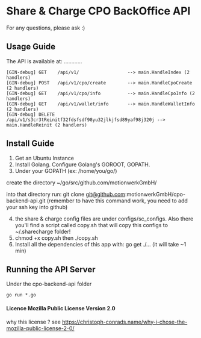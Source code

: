 # Share & Charge CPO BackOffice API

For any questions, please ask :)

## Usage Guide

The API is available at: ............


~~~~
[GIN-debug] GET    /api/v1/                  --> main.HandleIndex (2 handlers)
[GIN-debug] POST   /api/v1/cpo/create        --> main.HandleCpoCreate (2 handlers)
[GIN-debug] GET    /api/v1/cpo/info          --> main.HandleCpoInfo (2 handlers)
[GIN-debug] GET    /api/v1/wallet/info       --> main.HandleWalletInfo (2 handlers)
[GIN-debug] DELETE /api/v1/s3cr3tReinitf32fdsfsdf98yu32jlkjfsd89yaf98j320j --> main.HandleReinit (2 handlers)
~~~~


## Install Guide

1. Get an Ubuntu Instance
2. Install Golang. Configure Golang's GOROOT, GOPATH.
3. Under your GOPATH (ex: /home/you/go/)

create the directory ~/go/src/github.com/motionwerkGmbH/

into that directory run: git clone git@github.com:motionwerkGmbH/cpo-backend-api.git (remember to have this command work, you need to add your ssh key into github)

4. the share & charge config files are under configs/sc_configs. Also there you'll find a script called copy.sh that will copy this configs to ~/.sharecharge folder!
5. chmod +x copy.sh then ./copy.sh
6. Install all the dependencies of this app with: go get ./...  (it will take ~1 min)

## Running the API Server

Under the cpo-backend-api folder

~~~~
go run *.go
~~~~



#### Licence Mozilla Public License Version 2.0

why this license ? see https://christoph-conrads.name/why-i-chose-the-mozilla-public-license-2-0/